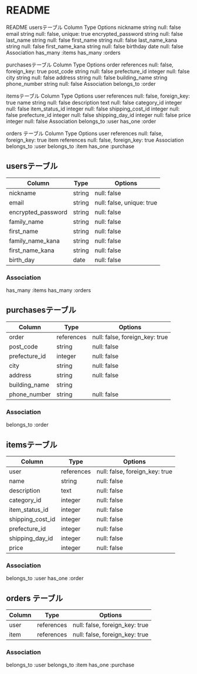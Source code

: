 # README



README
usersテーブル
Column	Type	Options
nickname	string	null: false
email	string	null: false, unique: true
encrypted_password	string	null: false
last_name	string	null: false
first_name	string	null: false
last_name_kana	string	null: false
first_name_kana	string	null: false
birthday	date	null: false
Association
has_many :items has_many :orders

purchasesテーブル
Column	Type	Options
order	references	null: false, foreign_key: true
post_code	string	null: false
prefecture_id	integer	null: false
city	string	null: false
address	string	null: false
building_name	string	
phone_number	string	null: false
Association
belongs_to :order

itemsテーブル
Column	Type	Options
user	references	null: false, foreign_key: true
name	string	null: false
description	text	null: false
category_id	integer	null: false
item_status_id	integer	null: false
shipping_cost_id	integer	null: false
prefecture_id	integer	null: false
shipping_day_id	integer	null: false
price	integer	null: false
Association
belongs_to :user has_one :order

orders テーブル
Column	Type	Options
user	references	null: false, foreign_key: true
item	references	null: false, foreign_key: true
Association
belongs_to :user belongs_to :item has_one :purchase

## usersテーブル

| Column             | Type       | Options                        |
| -------------------| ---------- | ------------------------------ |
| nickname           | string     | null: false                    |
| email              | string     | null: false, unique: true                    |
| encrypted_password | string     | null: false                    |
| family_name	       | string	    | null: false                    |
| first_name         | string	    | null: false	                   |
| family_name_kana	 | string	    | null: false                    |
| first_name_kana    | string	    | null: false                    |
| birth_day	         | date	      | null: false                    |


### Association

 has_many :items
 has_many :orders


## purchasesテーブル

| Column               | Type       | Options                          |
| ---------------------| ---------- | -------------------------------- |
| order                | references | null: false, foreign_key: true   |
| post_code	           | string	    | null: false                      |
| prefecture_id	       | integer	  | null: false                      |
| city	               | string	    | null: false                      |
| address	             | string	    | null: false                      |
| building_name	       | string     |                                  |
| phone_number	       | string     | null: false                      |

### Association

 belongs_to :order



## itemsテーブル

| Column               | Type       | Options                          |
|--------------------- | ---------- | -------------------------------- |
| user                 | references |	null: false, foreign_key: true   |
| name	               | string     |	null: false                      |
| description	         | text	      | null: false                      |
| category_id	         | integer	  | null: false                      |
| item_status_id	     | integer    | null: false                      |
| shipping_cost_id	   | integer	  | null: false                      |
| prefecture_id	       | integer	  | null: false                      |
| shipping_day_id	     | integer    |	null: false                      |
| price	               | integer    | null: false                      |


### Association

belongs_to :user
has_one :order

## orders テーブル

| Column               | Type       | Options                          |
|--------------------- | ---------- | -------------------------------- |
| user                 | references	| null: false, foreign_key: true   |
| item                 | references	| null: false, foreign_key: true   |

### Association

belongs_to :user
belongs_to :item
has_one :purchase

